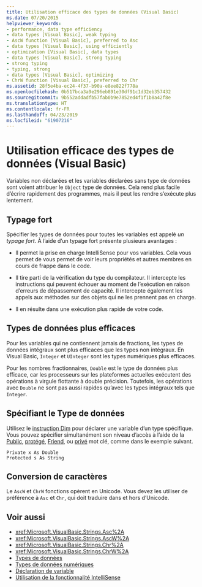 ```yaml
---
title: Utilisation efficace des types de données (Visual Basic)
ms.date: 07/20/2015
helpviewer_keywords:
- performance, data type efficiency
- data types [Visual Basic], weak typing
- AscW function [Visual Basic], preferred to Asc
- data types [Visual Basic], using efficiently
- optimization [Visual Basic], data types
- data types [Visual Basic], strong typing
- strong typing
- typing, strong
- data types [Visual Basic], optimizing
- ChrW function [Visual Basic], preferred to Chr
ms.assetid: 28f5e4ba-ec24-4f37-b90a-e8ee822f778a
ms.openlocfilehash: 0b517bca3a9e296eb891e30df91c1d32eb357432
ms.sourcegitcommit: 9b552addadfb57fab0b9e7852ed4f1f1b8a42f8e
ms.translationtype: HT
ms.contentlocale: fr-FR
ms.lasthandoff: 04/23/2019
ms.locfileid: "61907216"
---
```

# <a name="efficient-use-of-data-types-visual-basic"></a>Utilisation efficace des types de données (Visual Basic)
Variables non déclarées et les variables déclarées sans type de données sont voient attribuer le `Object` type de données. Cela rend plus facile d’écrire rapidement des programmes, mais il peut les rendre s’exécute plus lentement.  
  
## <a name="strong-typing"></a>Typage fort  
 Spécifier les types de données pour toutes les variables est appelé *un typage fort*. À l’aide d’un typage fort présente plusieurs avantages :  
  
- Il permet la prise en charge IntelliSense pour vos variables. Cela vous permet de vous permet de voir leurs propriétés et autres membres en cours de frappe dans le code.  
  
- Il tire parti de la vérification du type du compilateur. Il intercepte les instructions qui peuvent échouer au moment de l’exécution en raison d’erreurs de dépassement de capacité. Il intercepte également les appels aux méthodes sur des objets qui ne les prennent pas en charge.  
  
- Il en résulte dans une exécution plus rapide de votre code.  
  
## <a name="most-efficient-data-types"></a>Types de données plus efficaces  
 Pour les variables qui ne contiennent jamais de fractions, les types de données intégraux sont plus efficaces que les types non intégraux. En Visual Basic, `Integer` et `UInteger` sont les types numériques plus efficaces.  
  
 Pour les nombres fractionnaires, `Double` est le type de données plus efficace, car les processeurs sur les plateformes actuelles exécutent des opérations à virgule flottante à double précision. Toutefois, les opérations avec `Double` ne sont pas aussi rapides qu’avec les types intégraux tels que `Integer`.  
  
## <a name="specifying-data-type"></a>Spécifiant le Type de données  
 Utilisez le [instruction Dim](../../../../visual-basic/language-reference/statements/dim-statement.md) pour déclarer une variable d’un type spécifique. Vous pouvez spécifier simultanément son niveau d’accès à l’aide de la [Public](../../../../visual-basic/language-reference/modifiers/public.md), [protégé](../../../../visual-basic/language-reference/modifiers/protected.md), [Friend](../../../../visual-basic/language-reference/modifiers/friend.md), ou [privé](../../../../visual-basic/language-reference/modifiers/private.md) mot clé, comme dans le exemple suivant.  
  
```  
Private x As Double  
Protected s As String  
```  
  
## <a name="character-conversion"></a>Conversion de caractères  
 Le `AscW` et `ChrW` fonctions opèrent en Unicode. Vous devez les utiliser de préférence à `Asc` et `Chr`, qui doit traduire dans et hors d’Unicode.  
  
## <a name="see-also"></a>Voir aussi

- <xref:Microsoft.VisualBasic.Strings.Asc%2A>
- <xref:Microsoft.VisualBasic.Strings.AscW%2A>
- <xref:Microsoft.VisualBasic.Strings.Chr%2A>
- <xref:Microsoft.VisualBasic.Strings.ChrW%2A>
- [Types de données](../../../../visual-basic/programming-guide/language-features/data-types/index.md)
- [Types de données numériques](../../../../visual-basic/programming-guide/language-features/data-types/numeric-data-types.md)
- [Déclaration de variable](../../../../visual-basic/programming-guide/language-features/variables/variable-declaration.md)
- [Utilisation de la fonctionnalité IntelliSense](/visualstudio/ide/using-intellisense)

